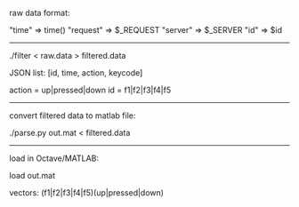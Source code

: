 raw data format:

"time"    => time()
"request" => $_REQUEST
"server"  => $_SERVER
"id"      => $id

---------

./filter < raw.data > filtered.data

JSON list: [id, time, action, keycode]

action = up|pressed|down
id = f1|f2|f3|f4|f5

---------

convert filtered data to matlab file:

./parse.py out.mat < filtered.data

---------

load in Octave/MATLAB:

load out.mat

vectors: (f1|f2|f3|f4|f5)(up|pressed|down)

